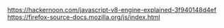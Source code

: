 https://hackernoon.com/javascript-v8-engine-explained-3f940148d4ef
https://firefox-source-docs.mozilla.org/js/index.html